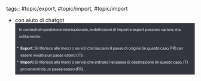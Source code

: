 tags:: #topic/export, #topic/import, #topic/import

- con aiuto di chatgpt
  ![image.png](../assets/image_1700836839446_0.png)